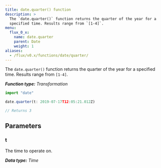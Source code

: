 ```yaml
---
title: date.quarter() function
description: >
  The `date.quarter()` function returns the quarter of the year for a
  specified time. Results range from `[1-4]`.
menu:
  flux_0_x:
    name: date.quarter
    parent: Date
    weight: 1
aliases:
  - /flux/v0.x/functions/date/quarter/
---
```


The `date.quarter()` function returns the quarter of the year for a specified time.
Results range from `[1-4]`.

_**Function type:** Transformation_  

```js
import "date"

date.quarter(t: 2019-07-17T12:05:21.012Z)

// Returns 3
```

## Parameters

### t
The time to operate on.

_**Data type:** Time_
